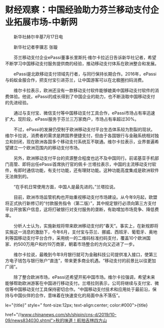 # 财经观察：中国经验助力芬兰移动支付企业拓展市场-中新网

　　新华社赫尔辛基7月17日电　

　　新华社记者李骥志 张璇

　　芬兰移动支付企业ePassi董事长里斯托·维尔卡拉近日告诉新华社记者，希望不断学习中国移动支付服务提供商的经验，推动移动支付体系在欧洲整合和发展。

　　ePassi是北欧移动支付领域先行者，与同行保持长期合作。2016年，ePassi与蚂蚁金服合作，把支付宝引进芬兰，让中国游客可以在北极圈扫码消费。

　　维尔卡拉表示，欧洲还没有一款移动支付软件能够媲美中国移动支付软件的消费体验。他说，ePassi的成长得到了中国企业的助力，也不断汲取中国移动支付的先进经验。

　　通过与支付宝、微信支付等中国移动支付工具合作，ePassi市场占有率迅速扩大。现阶段，ePassi服务于芬兰三万家商户，市场占有率超过30%。

　　不过，ePassi的发展仍受制于欧洲移动支付平台生态体系较为割裂的现状。维尔卡拉说，消费者的需求是跨国界便捷支付，但由于各国银行与金融系统相对独立和封闭，现在欧洲各国多个移动支付系统互不联通。维尔卡拉表示，业界普遍希望建立一个欧洲范围内的移动支付市场。

　　另外，欧洲移动支付平台的资源整合程度也远不及中国同行。前诺基亚手机部门高管、即将出任ePassi首席执行官的佩卡·兰塔拉表示，中国的主流移动支付软件，有即时通信功能，有支付功能，还有理财功能。这种功能高度集成是欧洲软件无法做到的。

　　“在手机日常使用方面，中国人是最先进的。”兰塔拉说。

　　目前，欧洲市场监管机构也开始重视移动支付市场建设。从今年9月起，欧盟将正式执行新修订的“付款服务指令（第二版）”，其中规定银行必须向第三方支付平台开放客户信息，这将打破银行对支付服务的垄断，有助增加市场竞争、降低费率。

　　分析人士认为，实施新规将带来欧洲移动支付的“春天”。事实上，在新规即将实施这一消息的激励下，今年6月，支付宝与芬兰、挪威、西班牙、葡萄牙、奥地利等国移动支付平台合作，采用统一的二维码标准扫码支付，覆盖10个欧洲国家、约500万用户和约19万商家，朝着市场整合的方向又迈进了一步。

　　维尔卡拉说，最晚到今年9月银行就可为金融科技公司提供准入接口，使第三方电子钱包与银行账户“直连”，带来更多商业机遇。“移动支付的前景比以往更加广阔”。

　　除了整合欧洲市场，ePassi还希望开拓中国市场。维尔卡拉强调，希望未来能够帮助欧洲游客在中国进行移动支付。兰塔拉则表示，公司将继续与支付宝、微信等中国移动支付工具保持密切合作。“中国移动支付技术和应用处于最前沿，保持与中国伙伴的合作，意味着在快速变化的局面中永不落伍”。

le="{title}" style=" font-size:12px; text-align:center; color:#000">{title}

href="//www.chinanews.com/sh/shipin/cns-d/2019/10-09/news834030.shtml">秋的味道！航拍吉林四方山
